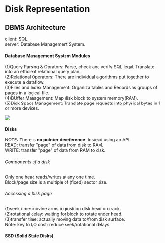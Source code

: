 # Disk Representation 

## DBMS Architecture
client: SQL.  
server: Database Management System.  

#### Database Management System Modules
(1)Query Parsing & Oprators: Parse, check and verify SQL legal. Translate into an efficient relational query plan.  
(2)Relational Operators: There are individual algorithms put together to execute a dataflow.  
(3)Files and Index Management: Organiza tables and Records as groups of pages in a logical file.  
(4)BUffer Management: Map disk block to system memory(RAM).  
(5)Disk Space Management: Translate page requests into physical bytes in 1 or more devices.  

![](dbms1.png)
#### Disks
NOTE: There is **no pointer dereference**. Instead using an API:  
READ: transfer "page" of data from disk to RAM.   
WRITE: transfer "page" of data from RAM to disk.  

###### Components of a disk
Only one head reads/writes at any one time.  
Block/page size is a multiple of (fixed) sector size.  

###### Accessing a Disk page
(1)seek time: movine arms to position disk head on track.  
(2)rotational delay: waiting for block to rotate under head.  
(3)transfer time: actually moving data to/from disk surface.  
Note: key to I/O cost: reduce seek/rotational delays.  

#### SSD (Solid State Disks)